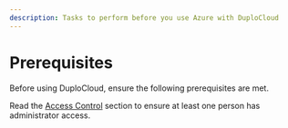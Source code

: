 ```yaml
---
description: Tasks to perform before you use Azure with DuploCloud
---
```


# Prerequisites

Before using DuploCloud, ensure the following prerequisites are met.&#x20;

Read the [Access Control](../../user-administration-1/access-control/) section to ensure at least one person has administrator access.
